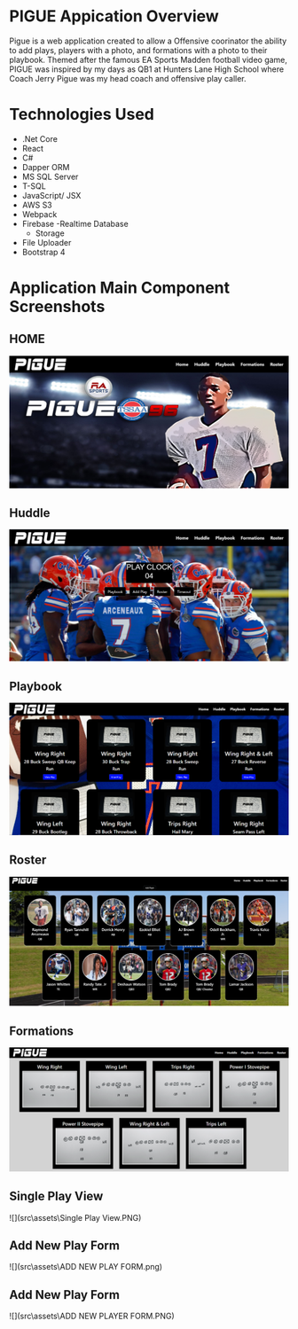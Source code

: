 # PIGUE Appication Overview

Pigue is a web application created to allow a Offensive coorinator the ability to add plays, players with a photo, and formations with a photo to their playbook.
Themed after the famous EA Sports Madden football video game, PIGUE was inspired by my days as QB1 at Hunters Lane High School where Coach Jerry Pigue was my head coach and offensive play caller.

# Technologies Used
- .Net Core
-  React
-  C#
-  Dapper ORM
-  MS SQL Server
-  T-SQL
-  JavaScript/ JSX
-  AWS S3
-  Webpack
-  Firebase
    -Realtime Database
    - Storage
-  File Uploader
-  Bootstrap 4


# Application Main Component Screenshots

## HOME 
![](src\assets\HOME.PNG)

## Huddle
![](src\assets\HUDDLE.PNG)

## Playbook
![](src\assets\PLAYBOOK.PNG)

## Roster
![](src\assets\ROSTER.PNG)

## Formations
![](src\assets\FORMATIONS.PNG)

## Single Play View
![](src\assets\Single Play View.PNG)

## Add New Play Form
![](src\assets\ADD NEW PLAY FORM.png)

## Add New Play Form
![](src\assets\ADD NEW PLAYER FORM.PNG)




